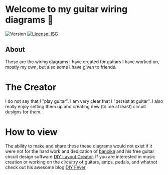 # Welcome to my guitar wiring diagrams 👋

![Version](https://img.shields.io/badge/version-1.0.0-blue.svg?cacheSeconds=2592000)
[![License: ISC](https://img.shields.io/badge/License-ISC-yellow.svg)](#)


## About

These are the wiring diagrams I have created for guitars I have worked on, mostly my own, but also some I have given to friends.

# The Creator

I do not say that I "play guitar". I am very clear that I "persist at guitar". I also really enjoy setting them up and creating new (to me at least)
circuit designs for them.



# How to view
The ability to make and share these these diagrams would not exist if it were not for the hard work and dedication of [bancika](https://github.com/bancika) and his free
guitar circuit design software [DIY Layout Creator](https://bancika.github.io/diy-layout-creator/). If you are interested in music creation or working on the circuitry of
guitars, amps, pedals, and whatnot check out his awesome blog [DIY Fever](http://diy-fever.com/software/diylc/)



